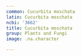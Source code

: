 ```yaml
---
common: Cucurbita moschata
latin: Cucurbita moschata
ncbi: '3662'
title: Cucurbita moschata
group: Plants and Fungi
image: .na.character

---
```

